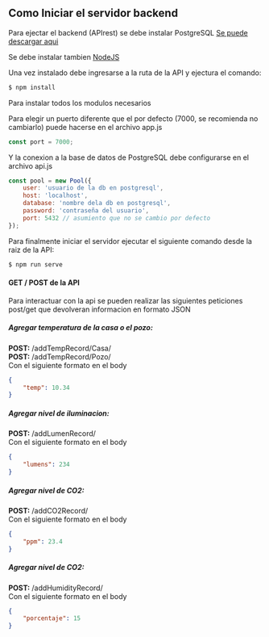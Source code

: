## Como Iniciar el servidor backend
Para ejectar el backend (APIrest) se debe instalar PostgreSQL [Se puede descargar aqui](https://www.enterprisedb.com/downloads/postgres-postgresql-downloads)

Se debe instalar tambien [NodeJS](https://nodejs.org/es/download/)

Una vez instalado debe ingresarse a la ruta de la API y ejectura el comando: 

```bash
$ npm install
```
Para instalar todos los modulos necesarios

Para elegir un puerto diferente que el por defecto (7000, se recomienda no cambiarlo) puede hacerse en el archivo app.js

```javascript
const port = 7000;
```

Y la conexion a la base de datos de PostgreSQL debe configurarse en el archivo api.js

```javascript
const pool = new Pool({
    user: 'usuario de la db en postgresql',
    host: 'localhost',
    database: 'nombre dela db en postgresql',
    password: 'contraseña del usuario',
    port: 5432 // asumiento que no se cambio por defecto
});
```

Para finalmente iniciar el servidor ejecutar el siguiente comando desde la raiz de la API:

```bash
$ npm run serve
```

#### GET / POST de la API

Para interactuar con la api se pueden realizar las siguientes peticiones post/get que devolveran informacion en formato JSON

##### Agregar temperatura de la casa o el pozo: 
 **POST:** /addTempRecord/Casa/ <br/>
 **POST:** /addTempRecord/Pozo/ <br/>
 Con el siguiente formato en el body
 ```json
 {
     "temp": 10.34 
 }
 ```
 
 ##### Agregar nivel de iluminacion: 
 **POST:** /addLumenRecord/ <br/>
 Con el siguiente formato en el body <br/>
 ```json
 {
     "lumens": 234 
 }
 ```
 
 ##### Agregar nivel de CO2: 
 **POST:** /addCO2Record/ <br />
 Con el siguiente formato en el body <br/>
 ```json
 {
     "ppm": 23.4 
 }
 ```
 
 ##### Agregar nivel de CO2: 
 **POST:** /addHumidityRecord/ <br/>
 Con el siguiente formato en el body <br/>
 ```json
 {
     "porcentaje": 15 
 }
 ```